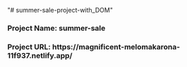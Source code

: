 "# summer-sale-project-with_DOM" 

<h3>Project Name: summer-sale</h3>
<h3>Project URL: https://magnificent-melomakarona-11f937.netlify.app/</h3>


